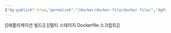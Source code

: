 ```yaml
---
{"dg-publish":true,"permalink":"/docker/docker-file/docker-file/","dgPassFrontmatter":true}
---
```

[[애플리케이션 빌드]]
[[멀티 스테이지 Dockerfile 스크립트]]
